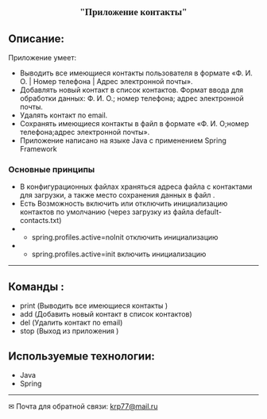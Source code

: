 <center><font size="3" face="Georgia"> <h3> "Приложение контакты"
</h3></font>
</center>



## Описание:
Приложение умеет:

- Выводить все имеющиеся контакты пользователя в формате «Ф. И. О. | Номер телефона | Адрес электронной почты».
- Добавлять новый контакт в список контактов. Формат ввода для обработки данных: Ф. И. О.; номер телефона; адрес электронной почты.
- Удалять контакт по email.
- Сохранять имеющиеся контакты в файл в формате «Ф. И. О;номер телефона;адрес электронной почты».
- Приложение написано на языке Java с  применением  Spring Framework


### Основные принципы

- В конфигурационных файлах храняться  адреса файла с контактами для загрузки, а также место сохранения данных в файл .
- Есть Возможность включить или отключить инициализацию контактов по умолчанию (через загрузку из файла default-contacts.txt) 
- - spring.profiles.active=noInit отключить инициализацию
- - spring.profiles.active=init включить  инициализацию



____
## Команды :

- print (Выводить все имеющиеся контакты )
- add (Добавить новый контакт в список контактов)
- del (Удалить контакт по email)
- stop (Выход из приложения )


## Используемые технологии:

- Java
- Spring


____
✉ Почта для обратной связи:
<a href="">krp77@mail.ru</a>
